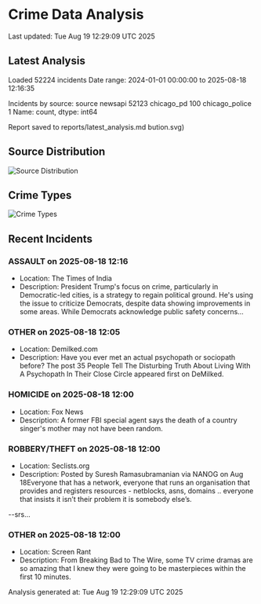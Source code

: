 # Crime Data Analysis
Last updated: Tue Aug 19 12:29:09 UTC 2025

## Latest Analysis

Loaded 52224 incidents
Date range: 2024-01-01 00:00:00 to 2025-08-18 12:16:35

Incidents by source:
source
newsapi           52123
chicago_pd          100
chicago_police        1
Name: count, dtype: int64

Report saved to reports/latest_analysis.md
bution.svg)

## Source Distribution
![Source Distribution](images/source_distribution.svg)

## Crime Types
![Crime Types](images/crime_types.svg)

## Recent Incidents

### ASSAULT on 2025-08-18 12:16
- Location: The Times of India
- Description: President Trump's focus on crime, particularly in Democratic-led cities, is a strategy to regain political ground. He's using the issue to criticize Democrats, despite data showing improvements in some areas. While Democrats acknowledge public safety concerns…


### OTHER on 2025-08-18 12:05
- Location: Demilked.com
- Description: Have you ever met an actual psychopath or sociopath before? 
The post 35 People Tell The Disturbing Truth About Living With A Psychopath In Their Close Circle appeared first on DeMilked.


### HOMICIDE on 2025-08-18 12:00
- Location: Fox News
- Description: A former FBI special agent says the death of a country singer's mother may not have been random.


### ROBBERY/THEFT on 2025-08-18 12:00
- Location: Seclists.org
- Description: Posted by Suresh Ramasubramanian via NANOG on Aug 18Everyone that has a network, everyone that runs an organisation that provides and registers resources - netblocks, 
asns, domains .. everyone that insists it isn’t their problem it is somebody else’s.

--srs…


### OTHER on 2025-08-18 12:00
- Location: Screen Rant
- Description: From Breaking Bad to The Wire, some TV crime dramas are so amazing that I knew they were going to be masterpieces within the first 10 minutes.

Analysis generated at: Tue Aug 19 12:29:09 UTC 2025
